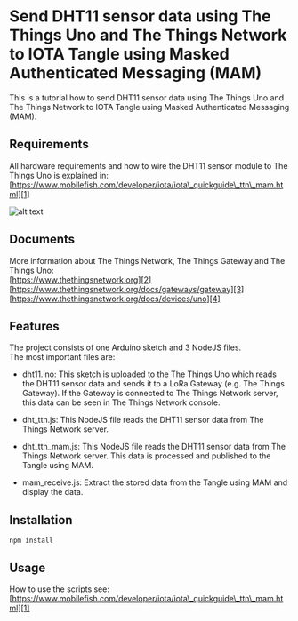 # Send DHT11 sensor data using The Things Uno and The Things Network to IOTA Tangle using Masked Authenticated Messaging (MAM)

This is a tutorial how to send DHT11 sensor data using The Things Uno and The Things Network to IOTA Tangle using Masked Authenticated Messaging (MAM).

## Requirements

All hardware requirements and how to wire the DHT11 sensor module to The Things Uno is explained in:  
[https://www.mobilefish.com/developer/iota/iota\_quickguide\_ttn\_mam.html][1]

![alt text](https://www.mobilefish.com/images/developer/things_uno_dht11.jpg "DHT11 sensor connected to The Things Uno")

## Documents

More information about The Things Network, The Things Gateway and The Things Uno:  
[https://www.thethingsnetwork.org][2]<br/>
[https://www.thethingsnetwork.org/docs/gateways/gateway][3]<br/>
[https://www.thethingsnetwork.org/docs/devices/uno][4]<br/>


## Features

The project consists of one Arduino sketch and 3 NodeJS files.<br/>
The most important files are:<br/>

- dht11.ino: This sketch is uploaded to the The Things Uno which reads the DHT11 sensor data and sends it to a LoRa Gateway (e.g. The Things Gateway). If the Gateway is connected to The Things Network server, this data can be seen in The Things Network console.

- dht\_ttn.js: This NodeJS file reads the DHT11 sensor data from The Things Network server.

- dht\_ttn\_mam.js: This NodeJS file reads the DHT11 sensor data from The Things Network server. This data is processed and published to the Tangle using MAM.

- mam\_receive.js: Extract the stored data from the Tangle using MAM and display the data.

## Installation

```
npm install
```

## Usage

How to use the scripts see:
[https://www.mobilefish.com/developer/iota/iota\_quickguide\_ttn\_mam.html][1]


[1]: https://www.mobilefish.com/developer/iota/iota_quickguide_ttn_mam.html "Mobilefish.com"
[2]: https://www.thethingsnetwork.org/ "The Things Network"
[3]: https://www.thethingsnetwork.org/docs/gateways/gateway "The Things Gateway"
[4]: https://www.thethingsnetwork.org/docs/devices/uno "The Things Uno"
